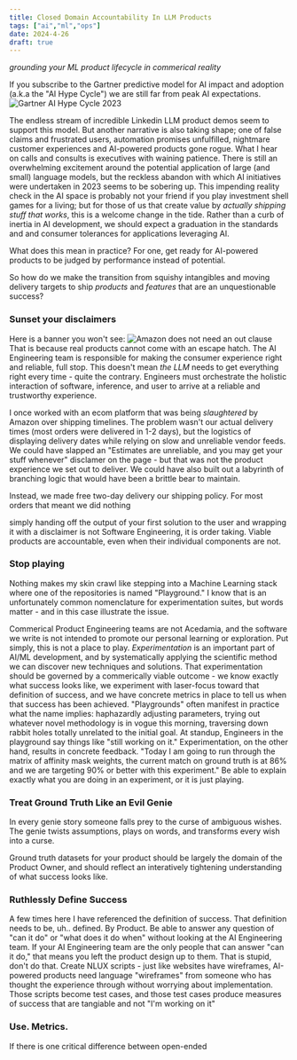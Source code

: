 ```yaml
---
title: Closed Domain Accountability In LLM Products
tags: ["ai","ml","ops"]
date: 2024-4-26
draft: true
---
```

_grounding your ML product lifecycle in commerical reality_

If you subscribe to the Gartner predictive model for AI impact and adoption (a.k.a the "AI Hype Cycle") we are still far from peak AI expectations.
![Gartner AI Hype Cycle 2023](https://emt.gartnerweb.com/ngw/globalassets/en/newsroom/images/graphs/swe-hc-image.png)

The endless stream of incredible Linkedin LLM product demos seem to support this model. But another narrative is also taking shape; one of false claims and frustrated users, automation promises unfulfilled, nightmare customer experiences and AI-powered products gone rogue. What I hear on calls and consults is executives with waining patience. There is still an overwhelming excitement around the potential application of large (and small) language models, but the reckless abandon with which AI initiatives were undertaken in 2023 seems to be sobering up. This impending reality check in the AI space is probably not your friend if you play investment shell games for a living; but for those of us that create value by _actually shipping stuff that works_, this is a welcome change in the tide. Rather than a curb of inertia in AI development, we should expect a graduation in the standards and and consumer tolerances for applications leveraging AI.

What does this mean in practice? For one, get ready for AI-powered products to be judged by performance instead of potential.  

So how do we make the transition from squishy intangibles and moving delivery targets to ship _products_ and _features_ that are an unquestionable success?

### Sunset your disclaimers
Here is a banner you won't see:
![Amazon does not need an out clause](images/unreliable_software.png)
That is because real products cannot come with an escape hatch. The AI Engineering team is responsible for making the consumer experience right and reliable, full stop. This doesn't mean _the LLM_ needs to get everything right every time - quite the contrary. Engineers must orchestrate the holistic interaction of software, inference, and user to arrive at a reliable and trustworthy experience. 

I once worked with an ecom platform that was being _slaughtered_ by Amazon over shipping timelines. The problem wasn't our actual delivery times (most orders were delivered in 1-2 days), but the logistics of displaying delivery dates while relying on slow and unreliable vendor feeds. We could have slapped an "Estimates are unreliable, and you may get your stuff whenever" disclamer on the page - but that was not the product experience we set out to deliver. We could have also built out a labyrinth of branching logic that would have been a brittle bear to maintain. 

Instead, we made free two-day delivery our shipping policy. For most orders that meant we did nothing

simply handing off the output of your first solution to the user and wrapping it with a disclaimer is not Software Engineering, it is order taking. Viable products are accountable, even when their individual components are not. 

### Stop playing
Nothing makes my skin crawl like stepping into a Machine Learning stack where one of the repositories is named "Playground." I know that is an unfortunately common nomenclature for experimentation suites, but words matter - and in this case illustrate the issue. 

Commerical Product Engineering teams are not Acedamia, and the software we write is not intended to promote our personal learning or exploration. Put simply, this is not a place to play. _Experimentation_ is an important part of AI/ML development, and by systematically applying the scientific method we can discover new techniques and solutions. That experimentation should be governed by a commerically viable outcome - we know exactly what success looks like, we experiment with laser-focus toward that definition of success, and we have concrete metrics in place to tell us when that success has been achieved. "Playgrounds" often manifest in practice what the name implies: haphazardly adjusting parameters, trying out whatever novel methodology is in vogue this morning, traversing down rabbit holes totally unrelated to the initial goal. At standup, Engineers in the playground say things like "still working on it." 
Experimentation, on the other hand, results in concrete feedback. "Today I am going to run through the matrix of affinity mask weights, the current match on ground truth is at 86% and we are targeting 90% or better with this experiment." 
Be able to explain exactly what you are doing in an experiment, or it is just playing. 

### Treat Ground Truth Like an Evil Genie
In every genie story someone falls prey to the curse of ambiguous wishes. The genie twists assumptions, plays on words, and transforms every wish into a curse. 

Ground truth datasets for your product should be largely the domain of the Product Owner, and should reflect an interatively tightening understanding of what success looks like. 

### Ruthlessly Define Success
A few times here I have referenced the definition of success. That definition needs to be, uh.. defined. By Product. Be able to answer any question of "can it do" or "what does it do when" without looking at the AI Engineering team. If your AI Engineering team are the only people that can answer "can it do," that means you left the product design up to them. That is stupid, don't do that. 
Create NLUX scripts - just like websites have wireframes, AI-powered products need language "wireframes" from someone who has thought the experience through without worrying about implementation. Those scripts become test cases, and those test cases produce measures of success that are tangiable and not "I'm working on it"

### Use. Metrics. 
If there is one critical difference between open-ended 
<!--stackedit_data:
eyJoaXN0b3J5IjpbMTMwOTg5MDA4OCwtMTY2MDQ2NTYzLDkzNz
I0OTMwMiwxMzE1MDk3NDU1LDkzMTgwMzk0NSwtOTY2MzUyNzE4
LDEwNTIzODMyODIsNjE2NDc5NDc3LDY2NjUzMjUxNCw4MzcwNz
cyMzAsMTM3Nzg0OTUzNCwxNzkzMzQyMTc0LDgxMzQ4NTgyMiwt
NjE4MjM3NzY3LDE3OTY3Mzc2OTYsLTE5MDk5NDA3NDYsMTU4Mj
k2NjQ0Myw0NTI0MzU0MjYsLTE1MjM4OTkxNTcsODU5Njg3MjUz
XX0=
-->